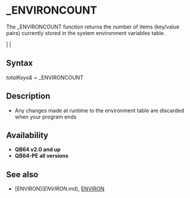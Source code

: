 # _ENVIRONCOUNT

The _ENVIRONCOUNT function returns the number of items (key/value pairs) currently stored in the system environment variables table.

  

|  |

## Syntax

*totalKeys&* = _ENVIRONCOUNT
  

## Description

* Any changes made at runtime to the environment table are discarded when your program ends

  

## Availability

* **QB64 v2.0 and up**
* **QB64-PE all versions**

  

## See also

* [ENVIRON$](ENVIRON$.md), [ENVIRON](ENVIRON.md)

  
